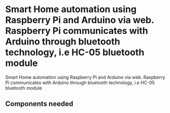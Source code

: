 # Smart Home automation using Raspberry Pi and Arduino via web. Raspberry Pi communicates with Arduino through bluetooth technology, i.e HC-05 bluetooth module
Smart Home automation using Raspberry Pi and Arduino via web. Raspberry Pi communicates with Arduino through bluetooth technology, i.e HC-05 bluetooth module

## Components needed
